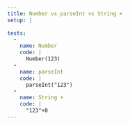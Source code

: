 ```yaml
---
title: Number vs parseInt vs String +
setup: |
  
tests:
  -
    name: Number
    code: |
      Number(123)
  -
    name: parseInt
    code: |
      parseInt("123")
  -
    name: String +
    code: |
      "123"+0
---
```


